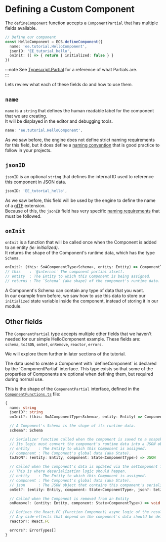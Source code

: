 <!-- import { TechnicalNote } from '@site/src/components/TechnicalNote'; -->
<!-- import { UnstyledDetails } from '@site/src/components/UnstyledDetails'; -->

# Defining a Custom Component
The `defineComponent` function accepts a `ComponentPartial` that has multiple fields available.  
```ts
// Define our component
const HelloComponent = ECS.defineComponent({
  name: 'ee.tutorial.HelloComponent',
  jsonID: 'EE_tutorial_hello',
  onInit: () => { return { initialized: false } }
})
```

:::note
See [Typescript.Partial](https://www.typescriptlang.org/docs/handbook/utility-types.html#partialtype) for a reference of what Partials are.  
:::

Lets review what each of these fields do and how to use them.   
## `name`
`name` is a `string` that defines the human readable label for the component that we are creating.  
It will be displayed in the editor and debugging tools.  
```ts
name: 'ee.tutorial.HelloComponent',
```
As we saw before, the engine does not define strict naming requirements for this field, but it does define a [naming convention](./styling#id-naming-convention) that is good practice to follow in your projects.  

## `jsonID`
`jsonID` is an optional `string` that defines the internal ID used to reference this component in JSON data.  
```ts
jsonID: 'EE_tutorial_hello',
```
As we saw before, this field will be used by the engine to define the name of a [glTF](https://www.khronos.org/gltf) extension.   
Because of this, the `jsonID` field has very specific [naming requirements](./styling#jsonid-naming-requirements) that must be followed.  

## `onInit`
`onInit` is a function that will be called once when the Component is added to an entity _(ie: initialized)_.  
It returns the shape of the Component's runtime data, which has the type `Schema`.  
```ts
onInit?: (this: SoAComponentType<Schema>, entity: Entity) => ComponentType & OnInitValidateNotState<ComponentType>
// this    : `@internal` The component partial itself.
// entity  : The Entity to which this Component is being assigned.
// returns : The `Schema` (aka shape) of the component's runtime data.
```
A Component's Schema can contain any type of data that you want.   
In our example from before, we saw how to use this data to store our `initialized` state variable inside the component, instead of storing it in our module.  

## Other fields
The `ComponentPartial` type accepts multiple other fields that we haven't needed for our simple HelloComponent example. These fields are:  
`schema`, `toJSON`, `onSet`, `onRemove`, `reactor`, `errors`.  

We will explore them further in later sections of the tutorial.  

<TechnicalNote>
The data used to create a Component with `defineComponent` is declared by the `ComponentPartial` interface.
This type exists so that some of the properties of Components are optional when defining them, but required during normal use.  

This is the shape of the `ComponentPartial` interface, defined in the [`ComponentFunctions.ts`](https://github.com/ir-engine/ir-engine/blob/dev/packages/ecs/src/ComponentFunctions.ts) file:
```ts
{
  name: string
  jsonID?: string
  onInit?: (this: SoAComponentType<Schema>, entity: Entity) => ComponentType & OnInitValidateNotState<ComponentType>

  // A Component's Schema is the shape of its runtime data.
  schema?: Schema

  // Serializer function called when the component is saved to a snapshot or scene file.
  // Its logic must convert the component's runtime data into a JSON object.
  // entity    : The Entity to which this Component is assigned.
  // component : The Component's global data (aka State).
  toJSON?: (entity: Entity, component: State<ComponentType>) => JSON

  // Called when the component's data is updated via the setComponent function.
  // This is where deserialization logic should happen.
  // entity    : The Entity to which this Component is assigned.
  // component : The Component's global data (aka State).
  // json      : The JSON object that contains this component's serialized data.
  onSet?: (entity: Entity, component: State<ComponentType>, json?: SetJSON) => void

  // Called when the Component is removed from an Entity
  onRemove?: (entity: Entity, component: State<ComponentType>) => void | Promise<void>

  // Defines the React.FC (Function Component) async logic of the resulting Component type.
  // Any side-effects that depend on the component's data should be defined here.
  reactor?: React.FC

  errors?: ErrorTypes[]
}
```
</TechnicalNote>


